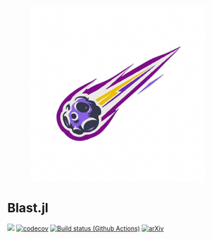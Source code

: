 <p align="center">
<img width="400px" src="https://raw.githubusercontent.com/sofiachiarenza/Blast.jl/Cls/docs/assets/logo1.png"/>
</p>

# Blast.jl

[![](https://img.shields.io/badge/docs-dev-blue.svg)](https://sofiachiarenza.github.io/Blast.jl/dev)
[![codecov](https://codecov.io/github/sofiachiarenza/Blast.jl/graph/badge.svg?token=8QLDGERO9H)](https://codecov.io/github/sofiachiarenza/Blast.jl)
[![Build status (Github Actions)](https://github.com/sofiachiarenza/Blast.jl/workflows/CI/badge.svg)](https://github.com/sofiachiarenza/Blast.jl/actions)
[![arXiv](https://img.shields.io/badge/arXiv-2410.03632-b31b1b.svg)](https://arxiv.org/abs/2410.03632)